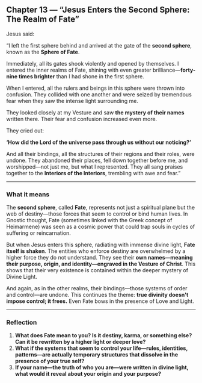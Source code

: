 ## Chapter 13 — “Jesus Enters the Second Sphere: The Realm of Fate”

Jesus said:

“I left the first sphere behind and arrived at the gate of the **second sphere**, known as the **Sphere of Fate**.

Immediately, all its gates shook violently and opened by themselves. I entered the inner realms of Fate, shining with even greater brilliance—**forty-nine times brighter** than I had shone in the first sphere.

When I entered, all the rulers and beings in this sphere were thrown into confusion. They collided with one another and were seized by tremendous fear when they saw the intense light surrounding me.

They looked closely at my Vesture and saw **the mystery of their names** written there. Their fear and confusion increased even more.

They cried out:

**‘How did the Lord of the universe pass through us without our noticing?’**

And all their bindings, all the structures of their regions and their roles, were undone. They abandoned their places, fell down together before me, and worshipped—not just me, but what I represented. They all sang praises together to the **Interiors of the Interiors**, trembling with awe and fear.”

---

### What it means

The **second sphere**, called **Fate**, represents not just a spiritual plane but the web of destiny—those forces that seem to control or bind human lives. In Gnostic thought, Fate (sometimes linked with the Greek concept of Heimarmene) was seen as a cosmic power that could trap souls in cycles of suffering or reincarnation.

But when Jesus enters this sphere, radiating with immense divine light, **Fate itself is shaken**. The entities who enforce destiny are overwhelmed by a higher force they do not understand. They see their **own names—meaning their purpose, origin, and identity—engraved in the Vesture of Christ**. This shows that their very existence is contained within the deeper mystery of Divine Light.

And again, as in the other realms, their bindings—those systems of order and control—are undone. This continues the theme: **true divinity doesn't impose control; it frees.** Even Fate bows in the presence of Love and Light.

---

### Reflection

1. **What does Fate mean to you? Is it destiny, karma, or something else? Can it be rewritten by a higher light or deeper love?**
2. **What if the systems that seem to control your life—rules, identities, patterns—are actually temporary structures that dissolve in the presence of your true self?**
3. **If your name—the truth of who you are—were written in divine light, what would it reveal about your origin and your purpose?**
